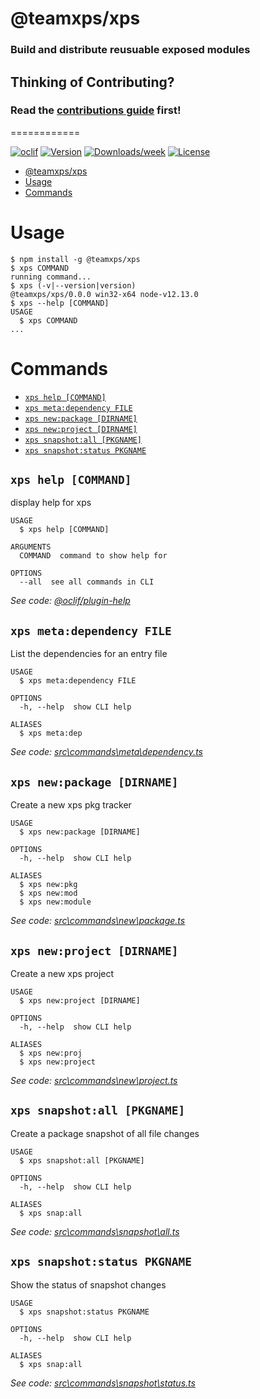 # @teamxps/xps
### Build and distribute reusuable exposed modules

## Thinking of Contributing?
### Read the [contributions guide](docs/CONTRIBUTIONS.md) first!
============


[![oclif](https://img.shields.io/badge/cli-oclif-brightgreen.svg)](https://oclif.io)
[![Version](https://img.shields.io/npm/v/@teamxps/xps.svg)](https://npmjs.org/package/@teamxps/xps)
[![Downloads/week](https://img.shields.io/npm/dw/@teamxps/xps.svg)](https://npmjs.org/package/@teamxps/xps)
[![License](https://img.shields.io/npm/l/@teamxps/xps.svg)](https://github.com/teamxps/xps/blob/master/package.json)

<!-- toc -->
* [@teamxps/xps](#teamxpsxps)
* [Usage](#usage)
* [Commands](#commands)
<!-- tocstop -->
<!-- tocstop -->

# Usage
<!-- usage -->
```sh-session
$ npm install -g @teamxps/xps
$ xps COMMAND
running command...
$ xps (-v|--version|version)
@teamxps/xps/0.0.0 win32-x64 node-v12.13.0
$ xps --help [COMMAND]
USAGE
  $ xps COMMAND
...
```
<!-- usagestop -->
<!-- usagestop -->
# Commands
<!-- commands -->
* [`xps help [COMMAND]`](#xps-help-command)
* [`xps meta:dependency FILE`](#xps-metadependency-file)
* [`xps new:package [DIRNAME]`](#xps-newpackage-dirname)
* [`xps new:project [DIRNAME]`](#xps-newproject-dirname)
* [`xps snapshot:all [PKGNAME]`](#xps-snapshotall-pkgname)
* [`xps snapshot:status PKGNAME`](#xps-snapshotstatus-pkgname)

## `xps help [COMMAND]`

display help for xps

```
USAGE
  $ xps help [COMMAND]

ARGUMENTS
  COMMAND  command to show help for

OPTIONS
  --all  see all commands in CLI
```

_See code: [@oclif/plugin-help](https://github.com/oclif/plugin-help/blob/v2.2.3/src\commands\help.ts)_

## `xps meta:dependency FILE`

List the dependencies for an entry file

```
USAGE
  $ xps meta:dependency FILE

OPTIONS
  -h, --help  show CLI help

ALIASES
  $ xps meta:dep
```

_See code: [src\commands\meta\dependency.ts](https://github.com/teamxps/xps/blob/v0.0.0/src\commands\meta\dependency.ts)_

## `xps new:package [DIRNAME]`

Create a new xps pkg tracker

```
USAGE
  $ xps new:package [DIRNAME]

OPTIONS
  -h, --help  show CLI help

ALIASES
  $ xps new:pkg
  $ xps new:mod
  $ xps new:module
```

_See code: [src\commands\new\package.ts](https://github.com/teamxps/xps/blob/v0.0.0/src\commands\new\package.ts)_

## `xps new:project [DIRNAME]`

Create a new xps project

```
USAGE
  $ xps new:project [DIRNAME]

OPTIONS
  -h, --help  show CLI help

ALIASES
  $ xps new:proj
  $ xps new:project
```

_See code: [src\commands\new\project.ts](https://github.com/teamxps/xps/blob/v0.0.0/src\commands\new\project.ts)_

## `xps snapshot:all [PKGNAME]`

Create a package snapshot of all file changes

```
USAGE
  $ xps snapshot:all [PKGNAME]

OPTIONS
  -h, --help  show CLI help

ALIASES
  $ xps snap:all
```

_See code: [src\commands\snapshot\all.ts](https://github.com/teamxps/xps/blob/v0.0.0/src\commands\snapshot\all.ts)_

## `xps snapshot:status PKGNAME`

Show the status of snapshot changes

```
USAGE
  $ xps snapshot:status PKGNAME

OPTIONS
  -h, --help  show CLI help

ALIASES
  $ xps snap:all
```

_See code: [src\commands\snapshot\status.ts](https://github.com/teamxps/xps/blob/v0.0.0/src\commands\snapshot\status.ts)_
<!-- commandsstop -->
<!-- commandsstop -->
